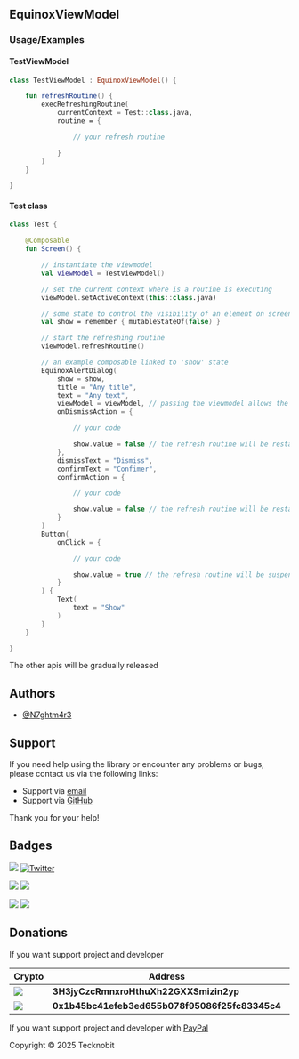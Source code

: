 ## EquinoxViewModel

### Usage/Examples

#### TestViewModel

```kotlin
class TestViewModel : EquinoxViewModel() {

    fun refreshRoutine() {
        execRefreshingRoutine(
            currentContext = Test::class.java,
            routine = {

                // your refresh routine

            }
        )
    }

}
```

#### Test class

```kotlin
class Test {

    @Composable
    fun Screen() {

        // instantiate the viewmodel
        val viewModel = TestViewModel()

        // set the current context where is a routine is executing
        viewModel.setActiveContext(this::class.java)

        // some state to control the visibility of an element on screen
        val show = remember { mutableStateOf(false) }

        // start the refreshing routine
        viewModel.refreshRoutine()

        // an example composable linked to 'show' state
        EquinoxAlertDialog(
            show = show,
            title = "Any title",
            text = "Any text",
            viewModel = viewModel, // passing the viewmodel allows the component to automatically suspend or restart the refresher
            onDismissAction = {

                // your code

                show.value = false // the refresh routine will be restated
            },
            dismissText = "Dismiss",
            confirmText = "Confimer",
            confirmAction = {

                // your code

                show.value = false // the refresh routine will be restated
            }
        )
        Button(
            onClick = {

                // your code

                show.value = true // the refresh routine will be suspended
            }
        ) {
            Text(
                text = "Show"
            )
        }
    }

}
```

The other apis will be gradually released

## Authors

- [@N7ghtm4r3](https://www.github.com/N7ghtm4r3)

## Support

If you need help using the library or encounter any problems or bugs, please contact us via the following links:

- Support via <a href="mailto:infotecknobitcompany@gmail.com">email</a>
- Support via <a href="https://github.com/N7ghtm4r3/Equinox-Compose/issues/new">GitHub</a>

Thank you for your help!

## Badges

[![](https://img.shields.io/badge/Google_Play-414141?style=for-the-badge&logo=google-play&logoColor=white)](https://play.google.com/store/apps/developer?id=Tecknobit)
[![Twitter](https://img.shields.io/badge/Twitter-1DA1F2?style=for-the-badge&logo=twitter&logoColor=white)](https://twitter.com/tecknobit)

[![](https://img.shields.io/badge/Spring_Boot-F2F4F9?style=for-the-badge&logo=spring-boot)](https://spring.io/projects/spring-boot)
[![](https://img.shields.io/badge/Jetpack%20Compose-4285F4.svg?style=for-the-badge&logo=Jetpack-Compose&logoColor=white)](https://www.jetbrains.com/lp/compose-multiplatform/)

[![](https://img.shields.io/badge/Java-ED8B00?style=for-the-badge&logo=java&logoColor=white)](https://www.oracle.com/java/)
[![](https://img.shields.io/badge/Kotlin-B125EA?style=for-the-badge&logo=kotlin&logoColor=white)](https://kotlinlang.org/)

## Donations

If you want support project and developer

| Crypto                                                                                              | Address                                        | Network  |
|-----------------------------------------------------------------------------------------------------|------------------------------------------------|----------|
| ![](https://img.shields.io/badge/Bitcoin-000000?style=for-the-badge&logo=bitcoin&logoColor=white)   | **3H3jyCzcRmnxroHthuXh22GXXSmizin2yp**         | Bitcoin  |
| ![](https://img.shields.io/badge/Ethereum-3C3C3D?style=for-the-badge&logo=Ethereum&logoColor=white) | **0x1b45bc41efeb3ed655b078f95086f25fc83345c4** | Ethereum |

If you want support project and developer
with <a href="https://www.paypal.com/donate/?hosted_button_id=5QMN5UQH7LDT4">PayPal</a>

Copyright © 2025 Tecknobit

